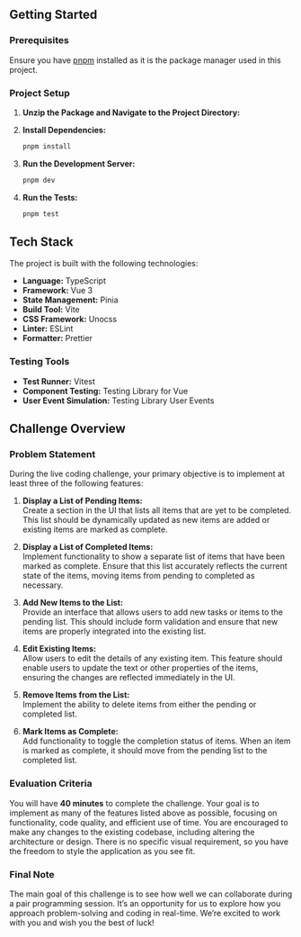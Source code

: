 ## Getting Started

### Prerequisites

Ensure you have [pnpm](https://pnpm.io/) installed as it is the package manager used in this project.

### Project Setup

1. **Unzip the Package and Navigate to the Project Directory:**

2. **Install Dependencies:**

   ```bash
   pnpm install
   ```

3. **Run the Development Server:**

   ```bash
   pnpm dev
   ```

4. **Run the Tests:**

   ```bash
   pnpm test
   ```

## Tech Stack

The project is built with the following technologies:

- **Language:** TypeScript
- **Framework:** Vue 3
- **State Management:** Pinia
- **Build Tool:** Vite
- **CSS Framework:** Unocss
- **Linter:** ESLint
- **Formatter:** Prettier

### Testing Tools

- **Test Runner:** Vitest
- **Component Testing:** Testing Library for Vue
- **User Event Simulation:** Testing Library User Events

## Challenge Overview

### Problem Statement

During the live coding challenge, your primary objective is to implement at least three of the following features:

1. **Display a List of Pending Items:**  
   Create a section in the UI that lists all items that are yet to be completed. This list should be dynamically updated as new items are added or existing items are marked as complete.

2. **Display a List of Completed Items:**  
   Implement functionality to show a separate list of items that have been marked as complete. Ensure that this list accurately reflects the current state of the items, moving items from pending to completed as necessary.

3. **Add New Items to the List:**  
   Provide an interface that allows users to add new tasks or items to the pending list. This should include form validation and ensure that new items are properly integrated into the existing list.

4. **Edit Existing Items:**  
   Allow users to edit the details of any existing item. This feature should enable users to update the text or other properties of the items, ensuring the changes are reflected immediately in the UI.

5. **Remove Items from the List:**  
   Implement the ability to delete items from either the pending or completed list.

6. **Mark Items as Complete:**  
   Add functionality to toggle the completion status of items. When an item is marked as complete, it should move from the pending list to the completed list.

### Evaluation Criteria

You will have **40 minutes** to complete the challenge. Your goal is to implement as many of the features listed above as possible, focusing on functionality, code quality, and efficient use of time. You are encouraged to make any changes to the existing codebase, including altering the architecture or design. There is no specific visual requirement, so you have the freedom to style the application as you see fit.

### Final Note

The main goal of this challenge is to see how well we can collaborate during a pair programming session. It’s an opportunity for us to explore how you approach problem-solving and coding in real-time. We’re excited to work with you and wish you the best of luck!